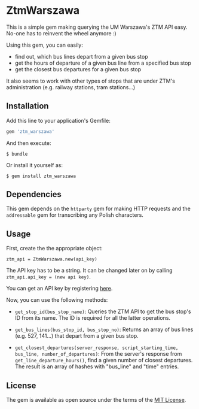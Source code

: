 # ZtmWarszawa

This is a simple gem making querying the UM Warszawa's ZTM API easy. No-one has to reinvent the wheel anymore :)

Using this gem, you can easily:

- find out, which bus lines depart from a given bus stop
- get the hours of departure of a given bus line from a specified bus stop
- get the closest bus departures for a given bus stop

It also seems to work with other types of stops that are under ZTM's administration (e.g. railway stations, tram stations...)

## Installation

Add this line to your application's Gemfile:

```ruby
gem 'ztm_warszawa'
```

And then execute:

    $ bundle

Or install it yourself as:

    $ gem install ztm_warszawa

## Dependencies

This gem depends on the `httparty` gem for making HTTP requests and the `addressable` gem for transcribing any Polish characters.

## Usage

First, create the the appropriate object:

`ztm_api = ZtmWarszawa.new(api_key)`

The API key has to be a string. It can be changed later on by calling `ztm_api.api_key = (new api key)`.

You can get an API key by registering [here](https://api.um.warszawa.pl/index.php?wcag=true&opc=8.8,2,0,0,).

Now, you can use the following methods:

- `get_stop_id(bus_stop_name)`: Queries the ZTM API to get the bus stop's ID from its name. The ID is required for all the latter operations.

- `get_bus_lines(bus_stop_id, bus_stop_no)`: Returns an array of bus lines (e.g. 527, 141...) that depart from a given bus stop.

- `get_closest_departures(server_response, script_starting_time, bus_line, number_of_departures)`: From the server's response from `get_line_departure_hours()`, find a given number of closest departures. The result is an array of hashes with "bus_line" and "time" entries.

## License

The gem is available as open source under the terms of the [MIT License](http://opensource.org/licenses/MIT).
